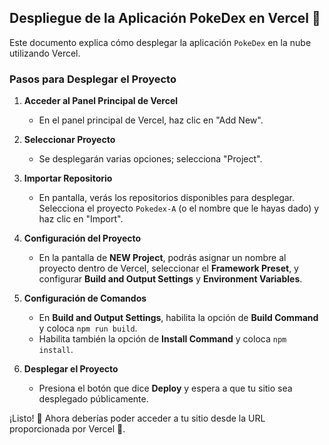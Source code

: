 ## Despliegue de la Aplicación PokeDex en Vercel 🚀

Este documento explica cómo desplegar la aplicación `PokeDex` en la nube utilizando Vercel.

### Pasos para Desplegar el Proyecto

1. **Acceder al Panel Principal de Vercel** 
   - En el panel principal de Vercel, haz clic en "Add New".

2. **Seleccionar Proyecto** 
   - Se desplegarán varias opciones; selecciona "Project".

3. **Importar Repositorio** 
   - En pantalla, verás los repositorios disponibles para desplegar. Selecciona el proyecto `Pokedex-A` (o el nombre que le hayas dado) y haz clic en "Import".

4. **Configuración del Proyecto** 
   - En la pantalla de **NEW Project**, podrás asignar un nombre al proyecto dentro de Vercel, seleccionar el **Framework Preset**, y configurar **Build and Output Settings** y **Environment Variables**.

5. **Configuración de Comandos** 
   - En **Build and Output Settings**, habilita la opción de **Build Command** y coloca `npm run build`.
   - Habilita también la opción de **Install Command** y coloca `npm install`.

6. **Desplegar el Proyecto** 
   - Presiona el botón que dice **Deploy** y espera a que tu sitio sea desplegado públicamente.

¡Listo! 🎉 Ahora deberías poder acceder a tu sitio desde la URL proporcionada por Vercel 🌟.
